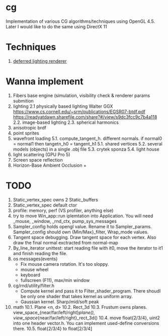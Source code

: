 # cg
Implementation of various CG algorithms/techniques using OpenGL 4.5.
Later I would like to do the same using DirectX 11

# Techniques
1. [deferred lighting renderer](/src/technique/deferred_lighting/)

# Wanna implement
1. Fibers base engine (simulation, visibility check & renderer params submition
2. lighting
2.1 physically based lighting
	Walter GGX https://www.cs.cornell.edu/~srm/publications/EGSR07-btdf.pdf
	https://readyatdawn.sharefile.com/share?#/view/s9dc3fcc9c7b4a118
2.2. image-based lighting
2.3. spherical harmonics
3. anisotropic brdf
4. point sprites
5. wavefront loading
5.1. compute_tangent_h. different normals. if normal0 = normal1 then tangetn_h0 = tangent_h1
5.1. shared vertices
5.2. several models (objects) in a single .obj file
5.3. crytek sponza 
5.4. light house
6. light scattering (GPU Pro 5)
7. Screen space reflection
8. Horizon-Base Ambient Occlusion +

# TODO
1. Static_vertex_spec owns 2 Static_buffers
2. Static_vertex_spec default ctor
3. profile: memory, perf (VS profiler, anything else)
4. try to move Win_app::run iplemtation into Application. You will need _mouse, _window, _rnd_ctx, pump_sys_messages
5. Sampler_config holds opengl value. Rename it to Sampler_params. Sampler_config should own {Min/Max}_filter, Wrap_mode values.
6. Tangent space debugging. Draw tangent space for each vertex. Also draw the final normal exctracted from normal-map
7. By_line_iterator unittest: start reading file with it0, move the iterator to it1 and finish reading the file.
8. os messages(events)
	- Fix mouse camera rotation. It's too sloppy.
	- mouse wheel
	- keyboard
	- fullscreen (F11), max/min window
9. cg/rnd/utility/filter.h
	- Compute kernel and pass it to Filter_shader_program. There shoudl be only one shader that takes kernel as uniform array.
	- Gaussian kernel. Sharp/mid/soft peak
10. math
10.1. Plane <n, d>
10.2. Rect_3d
10.3. Frustum owns planes. view_space_{near/far/left/right}_plane(), view_space_{near/far/left/right}_rect_3d()
10.4. move float{2/3/4}, uint2 into one header vector.h. You can implement used-define conversions there.
10.5. float{2/3/4} to float[2/3/4]

